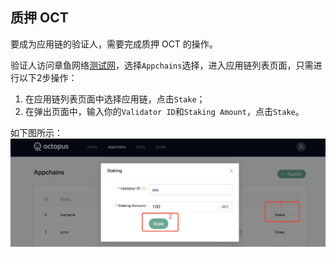 ## 质押 OCT

要成为应用链的验证人，需要完成质押 OCT 的操作。

验证人访问章鱼网络[测试网](https://testnet.oct.network/)，选择`Appchains`选择，进入应用链列表页面，只需进行以下2步操作：

1. 在应用链列表页面中选择应用链，点击`Stake`；
2. 在弹出页面中，输入你的`Validator ID`和`Staking Amount`，点击`Stake`。

如下图所示：
![stake](./validator_stake.jpg)

